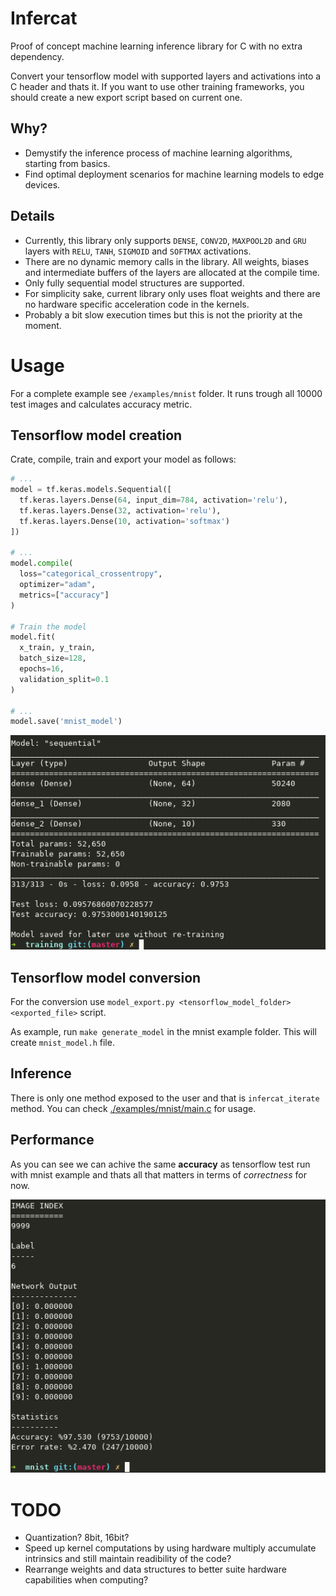 
# Infercat

Proof of concept machine learning inference library for C with no extra dependency. 

Convert your tensorflow model with supported layers and activations into a C header and thats it. If you want to use other training frameworks, you should create a new export script based on current one.

## Why?

* Demystify the inference process of machine learning algorithms, starting from basics.
* Find optimal deployment scenarios for machine learning models to edge devices.

## Details

* Currently, this library only supports `DENSE`, `CONV2D`, `MAXPOOL2D` and `GRU` layers with `RELU`, `TANH`, `SIGMOID` and `SOFTMAX` activations.
* There are no dynamic memory calls in the library. All weights, biases and intermediate buffers of the layers are allocated at the compile time. 
* Only fully sequential model structures are supported. 
* For simplicity sake, current library only uses float weights and there are no hardware specific acceleration code in the kernels.
* Probably a bit slow execution times but this is not the priority at the moment.

# Usage

For a complete example see `/examples/mnist` folder. It runs trough all 10000 test images and calculates accuracy metric.

## Tensorflow model creation

Crate, compile, train and export your model as follows:

```python
# ...
model = tf.keras.models.Sequential([
  tf.keras.layers.Dense(64, input_dim=784, activation='relu'),
  tf.keras.layers.Dense(32, activation='relu'),
  tf.keras.layers.Dense(10, activation='softmax')
])

# ...
model.compile(
  loss="categorical_crossentropy", 
  optimizer="adam", 
  metrics=["accuracy"]
)

# Train the model
model.fit(
  x_train, y_train, 
  batch_size=128, 
  epochs=16,
  validation_split=0.1
)

# ...
model.save('mnist_model')
```

![](./docs/train_test_result.png)

## Tensorflow model conversion

For the conversion use `model_export.py <tensorflow_model_folder> <exported_file>` script.

As example, run `make generate_model` in the mnist example folder. This will create `mnist_model.h` file.

## Inference

There is only one method exposed to the user and that is `infercat_iterate` method. You can check [./examples/mnist/main.c](./examples/mnist/main.c) for usage.

## Performance

As you can see we can achive the same **accuracy** as tensorflow test run with mnist example and thats all that matters in terms of *correctness* for now.

![](./docs/infercat_result.png)

# TODO

* Quantization? 8bit, 16bit?
* Speed up kernel computations by using hardware multiply accumulate intrinsics and still maintain readibility of the code?
* Rearrange weights and data structures to better suite hardware capabilities when computing?

